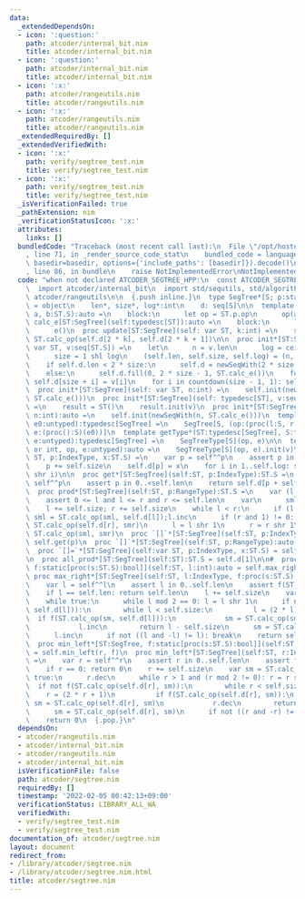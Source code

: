 ```yaml
---
data:
  _extendedDependsOn:
  - icon: ':question:'
    path: atcoder/internal_bit.nim
    title: atcoder/internal_bit.nim
  - icon: ':question:'
    path: atcoder/internal_bit.nim
    title: atcoder/internal_bit.nim
  - icon: ':x:'
    path: atcoder/rangeutils.nim
    title: atcoder/rangeutils.nim
  - icon: ':x:'
    path: atcoder/rangeutils.nim
    title: atcoder/rangeutils.nim
  _extendedRequiredBy: []
  _extendedVerifiedWith:
  - icon: ':x:'
    path: verify/segtree_test.nim
    title: verify/segtree_test.nim
  - icon: ':x:'
    path: verify/segtree_test.nim
    title: verify/segtree_test.nim
  _isVerificationFailed: true
  _pathExtension: nim
  _verificationStatusIcon: ':x:'
  attributes:
    links: []
  bundledCode: "Traceback (most recent call last):\n  File \"/opt/hostedtoolcache/Python/3.10.2/x64/lib/python3.10/site-packages/onlinejudge_verify/documentation/build.py\"\
    , line 71, in _render_source_code_stat\n    bundled_code = language.bundle(stat.path,\
    \ basedir=basedir, options={'include_paths': [basedir]}).decode()\n  File \"/opt/hostedtoolcache/Python/3.10.2/x64/lib/python3.10/site-packages/onlinejudge_verify/languages/nim.py\"\
    , line 86, in bundle\n    raise NotImplementedError\nNotImplementedError\n"
  code: "when not declared ATCODER_SEGTREE_HPP:\n  const ATCODER_SEGTREE_HPP* = 1\n\
    \  import atcoder/internal_bit\n  import std/sequtils, std/algorithm\n  import\
    \ atcoder/rangeutils\n\n  {.push inline.}\n  type SegTree*[S; p:static[tuple]]\
    \ = object\n    len*, size*, log*:int\n    d: seq[S]\n\n  template calc_op[ST:SegTree](self:typedesc[ST],\
    \ a, b:ST.S):auto =\n    block:\n      let op = ST.p.op\n      op(a, b)\n  template\
    \ calc_e[ST:SegTree](self:typedesc[ST]):auto =\n    block:\n      let e = ST.p.e\n\
    \      e()\n  proc update[ST:SegTree](self: var ST, k:int) =\n    self.d[k] =\
    \ ST.calc_op(self.d[2 * k], self.d[2 * k + 1])\n\n  proc init*[ST:SegTree](self:\
    \ var ST, v:seq[ST.S]) =\n    let\n      n = v.len\n      log = ceil_pow2(n)\n\
    \      size = 1 shl log\n    (self.len, self.size, self.log) = (n, size, log)\n\
    \    if self.d.len < 2 * size:\n      self.d = newSeqWith(2 * size, ST.calc_e())\n\
    \    else:\n      self.d.fill(0, 2 * size - 1, ST.calc_e())\n    for i in 0..<n:\
    \ self.d[size + i] = v[i]\n    for i in countdown(size - 1, 1): self.update(i)\n\
    \  proc init*[ST:SegTree](self: var ST, n:int) =\n    self.init(newSeqWith(n,\
    \ ST.calc_e()))\n  proc init*[ST:SegTree](self: typedesc[ST], v:seq[ST.S]):auto\
    \ =\n    result = ST()\n    result.init(v)\n  proc init*[ST:SegTree](self: typedesc[ST],\
    \ n:int):auto =\n    self.init(newSeqWith(n, ST.calc_e()))\n  template SegTreeType*[S](op0,\
    \ e0:untyped):typedesc[SegTree] =\n    SegTree[S, (op:(proc(l:S, r:S):S)(op0),\
    \ e:(proc():S)(e0))]\n  template getType*(ST:typedesc[SegTree], S:typedesc, op,\
    \ e:untyped):typedesc[SegTree] =\n    SegTreeType[S](op, e)\n\n  template initSegTree*[S](v:seq[S]\
    \ or int, op, e:untyped):auto =\n    SegTreeType[S](op, e).init(v)\n\n  proc set*[ST:SegTree](self:var\
    \ ST, p:IndexType, x:ST.S) =\n    var p = self^^p\n    assert p in 0..<self.len\n\
    \    p += self.size\n    self.d[p] = x\n    for i in 1..self.log: self.update(p\
    \ shr i)\n\n  proc get*[ST:SegTree](self:ST, p:IndexType):ST.S =\n    let p =\
    \ self^^p\n    assert p in 0..<self.len\n    return self.d[p + self.size]\n\n\
    \  proc prod*[ST:SegTree](self:ST, p:RangeType):ST.S =\n    var (l, r) = self.halfOpenEndpoints(p)\n\
    \    assert 0 <= l and l <= r and r <= self.len\n    var\n      sml, smr = ST.calc_e()\n\
    \    l += self.size; r += self.size\n    while l < r:\n      if (l and 1) != 0:\
    \ sml = ST.calc_op(sml, self.d[l]);l.inc\n      if (r and 1) != 0: r.dec;smr =\
    \ ST.calc_op(self.d[r], smr)\n      l = l shr 1\n      r = r shr 1\n    return\
    \ ST.calc_op(sml, smr)\n  proc `[]`*[ST:SegTree](self:ST, p:IndexType):auto =\
    \ self.get(p)\n  proc `[]`*[ST:SegTree](self:ST, p:RangeType):auto = self.prod(p)\n\
    \  proc `[]=`*[ST:SegTree](self:var ST, p:IndexType, x:ST.S) = self.set(p, x)\n\
    \n  proc all_prod*[ST:SegTree](self:ST):ST.S = self.d[1]\n\n#  proc max_right*[ST:SegTree,\
    \ f:static[proc(s:ST.S):bool]](self:ST, l:int):auto = self.max_right(l, f)\n \
    \ proc max_right*[ST:SegTree](self:ST, l:IndexType, f:proc(s:ST.S):bool):int =\n\
    \    var l = self^^l\n    assert l in 0..self.len\n    assert f(ST.calc_e())\n\
    \    if l == self.len: return self.len\n    l += self.size\n    var sm = ST.calc_e()\n\
    \    while true:\n      while l mod 2 == 0: l = l shr 1\n      if not f(ST.calc_op(sm,\
    \ self.d[l])):\n        while l < self.size:\n          l = (2 * l)\n        \
    \  if f(ST.calc_op(sm, self.d[l])):\n            sm = ST.calc_op(sm, self.d[l])\n\
    \            l.inc\n        return l - self.size\n      sm = ST.calc_op(sm, self.d[l])\n\
    \      l.inc\n      if not ((l and -l) != l): break\n    return self.len\n\n#\
    \  proc min_left*[ST:SegTree, f:static[proc(s:ST.S):bool]](self:ST, r:int):auto\
    \ = self.min_left(r, f)\n  proc min_left*[ST:SegTree](self:ST, r:IndexType, f:proc(s:ST.S):bool):int\
    \ =\n    var r = self^^r\n    assert r in 0..self.len\n    assert f(ST.calc_e())\n\
    \    if r == 0: return 0\n    r += self.size\n    var sm = ST.calc_e()\n    while\
    \ true:\n      r.dec\n      while r > 1 and (r mod 2 != 0): r = r shr 1\n    \
    \  if not f(ST.calc_op(self.d[r], sm)):\n        while r < self.size:\n      \
    \    r = (2 * r + 1)\n          if f(ST.calc_op(self.d[r], sm)):\n           \
    \ sm = ST.calc_op(self.d[r], sm)\n            r.dec\n        return r + 1 - self.size\n\
    \      sm = ST.calc_op(self.d[r], sm)\n      if not ((r and -r) != r): break\n\
    \    return 0\n  {.pop.}\n"
  dependsOn:
  - atcoder/rangeutils.nim
  - atcoder/internal_bit.nim
  - atcoder/rangeutils.nim
  - atcoder/internal_bit.nim
  isVerificationFile: false
  path: atcoder/segtree.nim
  requiredBy: []
  timestamp: '2022-02-05 00:42:13+09:00'
  verificationStatus: LIBRARY_ALL_WA
  verifiedWith:
  - verify/segtree_test.nim
  - verify/segtree_test.nim
documentation_of: atcoder/segtree.nim
layout: document
redirect_from:
- /library/atcoder/segtree.nim
- /library/atcoder/segtree.nim.html
title: atcoder/segtree.nim
---
```

